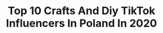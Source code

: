 ---
title: Top 10 Crafts And Diy TikTok Influencers In Poland In 2020
description: >-
  Find top crafts and diy TikTok influencers in Poland in 2020. Most popular hashtags: #hot16challenge2 #duet #pizza #glitter.
platform: TikTok
profiles:
  - username: "bogdanowicz.89"
    fullname: >-
      Leonik 🦁
    location: "Poland"
    followers: 13456
    engagement: 594
    commentsToLikes: 0.016163
    id: ck9a6xvmh5abc0j78rhb7e260
    verified: false
    hashtags: "#photo, #cars, #tiktok, #cheerleading"
  - username: "muffinaart"
    fullname: >-
      Ana Wrzesińska
    location: "Poland"
    followers: 191042
    engagement: 2208
    commentsToLikes: 0.021899
    id: ck9bxjr0zmmmx0j78hdlxeboa
    verified: false
    hashtags: "#tortilla, #wegetarianizm, #malowanie, #kolorowew"
  - username: "xkitoku"
    fullname: >-
      xKitoku
    location: "Poland"
    followers: 6478
    engagement: 1790
    commentsToLikes: 0.032351
    id: ck9c73sb5rjk30j7886z8eu73
    verified: false
    hashtags: "#sushi, #smieszne, #home, #kawaii"
  - username: "_skrudliq_"
    fullname: >-
      💞Oliwier Skrudlik💞
    location: "Poland"
    followers: 528103
    engagement: 2614
    commentsToLikes: 0.008934
    id: ck8nj8uk49ajd0j78aqesxsqb
    verified: true
    hashtags: "#pov, #makeup, #comedy, #duet"
  - username: "marlenasojka"
    fullname: >-
      MARLEY
    location: "Poland"
    followers: 6831590
    engagement: 2177
    commentsToLikes: 0.004939
    id: ck81swzp5tqss0j78cy2a8lv4
    verified: true
    hashtags: "#myjemyr, #clotheshack, #fake, #drogeriehebe"
  - username: "petersmith409"
    fullname: >-
      Piotr Kowalski
    location: "Poland"
    followers: 250725
    engagement: 1454
    commentsToLikes: 0.018934
    id: ck8vv0q5pkh4l0j78cajn2arq
    verified: false
    hashtags: "#pomys, #thor, #krzywatwarz, #leniuch"
  - username: "aniakudasik"
    fullname: >-
      aniakudasik
    location: "Poland"
    followers: 43993
    engagement: 1169
    commentsToLikes: 0.012895
    id: ck9n867bd8apj0j78ffqnan7g
    verified: false
    hashtags: "#icecoffe, #ralplauren, #pool, #timelapse"
  - username: "galopujacaalpaka"
    fullname: >-
      Agata Pulpińska
    location: "Poland"
    followers: 2497
    engagement: 1710
    commentsToLikes: 0.009231
    id: ck95w044q031t0j78fv10pa4y
    verified: false
    hashtags: "#converse, #kanken, #babyyoda, #vans"
  - username: "jesi_jesa"
    fullname: >-
      ♡ Minnie ♡
    location: "Poland"
    followers: 53221
    engagement: 1237
    commentsToLikes: 0.007605
    id: ck9dr8mhk2zvk0j78qh1x96ki
    verified: false
    hashtags: "#prom, #shop, #mockobiet, #gift"
  - username: "cookiemint.pl"
    fullname: >-
      CookieMint
    location: "Poland"
    followers: 652785
    engagement: 2077
    commentsToLikes: 0.043507
    id: ck85codw92o0h0j78glmob3ld
    verified: false
    hashtags: "#seeyoulater, #dlaciebie, #diy, #glowup"
---
